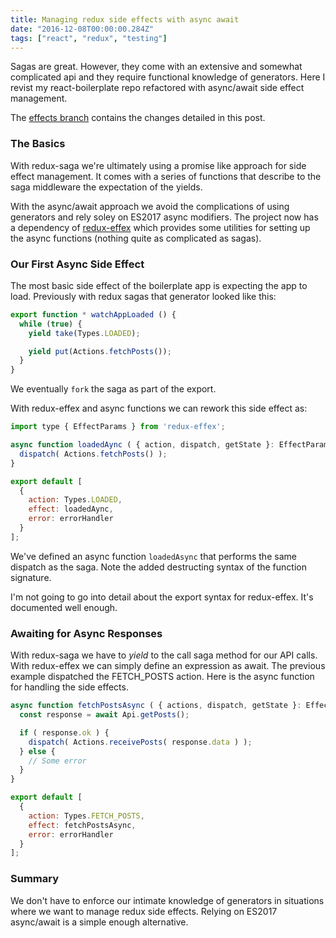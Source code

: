 ```yaml
---
title: Managing redux side effects with async await
date: "2016-12-08T00:00:00.284Z"
tags: ["react", "redux", "testing"]
---
```

Sagas are great. However, they come with an extensive and somewhat complicated api and they require functional knowledge of generators. Here I revist my react-boilerplate repo refactored with async/await side effect management.
<!-- end -->

The [effects branch](https://github.com/deldreth/react-boilerplate/tree/effects)
contains the changes detailed in this post.

### The Basics
With redux-saga we're ultimately using a promise like approach for side effect
management. It comes with a series of functions that describe to the saga
middleware the expectation of the yields.

With the async/await approach we avoid the complications of using generators
and rely soley on ES2017 async modifiers. The project now has a dependency
of [redux-effex](https://github.com/exponent/redux-effex) which provides some utilities for setting up the async
functions (nothing quite as complicated as sagas).


### Our First Async Side Effect

The most basic side effect of the boilerplate app is expecting the app to
load. Previously with redux sagas that generator looked like this:

```javascript
export function * watchAppLoaded () {
  while (true) {
    yield take(Types.LOADED);

    yield put(Actions.fetchPosts());
  }
}
```

We eventually `fork` the saga as part of the export.

With redux-effex and async functions we can rework this side effect as:

```javascript
import type { EffectParams } from 'redux-effex';

async function loadedAync ( { action, dispatch, getState }: EffectParams ) {
  dispatch( Actions.fetchPosts() );
}

export default [
  {
    action: Types.LOADED,
    effect: loadedAync,
    error: errorHandler
  }
];
```

We've defined an async function `loadedAsync` that performs the same dispatch
as the saga. Note the added destructing syntax of the function signature.

I'm not going to go into detail about the export syntax for redux-effex. It's
documented well enough.


### Awaiting for Async Responses

With redux-saga we have to _yield_ to the call saga method for our API calls.
With redux-effex we can simply define an expression as await. The previous
example dispatched the FETCH_POSTS action. Here is the async function for handling
the side effects.

```javascript
async function fetchPostsAsync ( { actions, dispatch, getState }: EffectParams ) {
  const response = await Api.getPosts();

  if ( response.ok ) {
    dispatch( Actions.receivePosts( response.data ) );
  } else {
    // Some error
  }
}

export default [
  {
    action: Types.FETCH_POSTS,
    effect: fetchPostsAsync,
    error: errorHandler
  }
];
```


### Summary

We don't have to enforce our intimate knowledge of generators in situations
where we want to manage redux side effects. Relying on ES2017 async/await is
a simple enough alternative.
